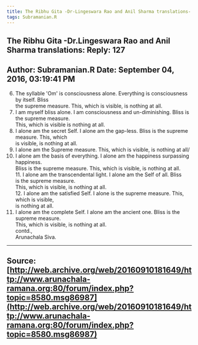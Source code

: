 ```yaml
--- 
title: The Ribhu Gita -Dr-Lingeswara Rao and Anil Sharma translations- Reply- 127   
tags: Subramanian.R  
---  
```

##  The Ribhu Gita -Dr.Lingeswara Rao and Anil Sharma translations: Reply: 127  
Author: Subramanian.R       Date: September 04, 2016, 03:19:41 PM  
---  
6. The syllable 'Om' is consciousness alone. Everything is consciousness by itself. Bliss   
the supreme measure. This, which is visible, is nothing at all.   
7. I am myself bliss alone. I am consciousness and un-diminishing. Bliss is the supreme measure.   
This, which is visible is nothing at all.   
8. I alone am the secret Self. I alone am the gap-less. Bliss is the supreme measure. This, which   
is visible, is nothing at all.   
9. I alone am the Supreme measure. This, which is visible, is nothing at all/   
10. I alone am the basis of everything. I alone am the happiness surpassing happiness.   
Bliss is the supreme measure. This, which is visible, is nothing at all.   
11\. I alone am the transcendental light. I alone am the Self of all. Bliss  
is the supreme measure.   
This, which is visible, is nothing at all.   
12\. I alone am the satisfied Self. I alone is the supreme measure. This,  
which is visible,   
is nothing at all.   
13. I alone am the complete Self. I alone am the ancient one. Bliss is the supreme measure.   
This, which is visible, is nothing at all.   
contd.,   
Arunachala Siva.
 ---  
Source:[http://web.archive.org/web/20160910181649/http://www.arunachala-ramana.org:80/forum/index.php?topic=8580.msg86987](http://web.archive.org/web/20160910181649/http://www.arunachala-ramana.org:80/forum/index.php?topic=8580.msg86987)   
---  

